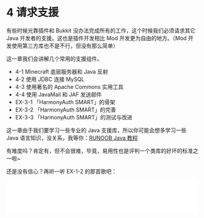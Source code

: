 # 4 请求支援

有些时候光靠插件和 Bukkit 没办法完成所有的工作，这个时候我们必须请求其它 Java 开发者的支援。这也是插件开发相比 Mod 开发更为自由的地方。（Mod 开发使用第三方库也不是不行，但没有那么简单）

这一章我们会讲解几个常用的支援组件。

- 4-1 Minecraft 底层服务器和 Java 反射
- 4-2 使用 JDBC 连接 MySQL
- 4-3 使用著名的 Apache Commons 实用工具
- 4-4 使用 JavaMail 和 JAF 发送邮件
- EX-3-1 「HarmonyAuth SMART」的骨架
- EX-3-2 「HarmonyAuth SMART」的完善
- EX-3-3 「HarmonyAuth SMART」的测试与改进

这一章由于我们要学习一些专业的 Java 支援库，所以你可能会想多学习一些 Java 语言知识，没关系，我等你：[RUNOOB Java 教程](https://www.runoob.com/java/java-tutorial.html)

有难度吗？肯定有，但不会很难，毕竟，易用性也是评判一个类库的好坏的标准之一啦~

还是没有信心？再听一听 EX-1-2 的那首歌吧：

<iframe frameborder="no" border="0" marginwidth="0" marginheight="0" width="100%" height="86" src="//music.163.com/outchain/player?type=2&id=430297477&auto=0&height=66"></iframe>